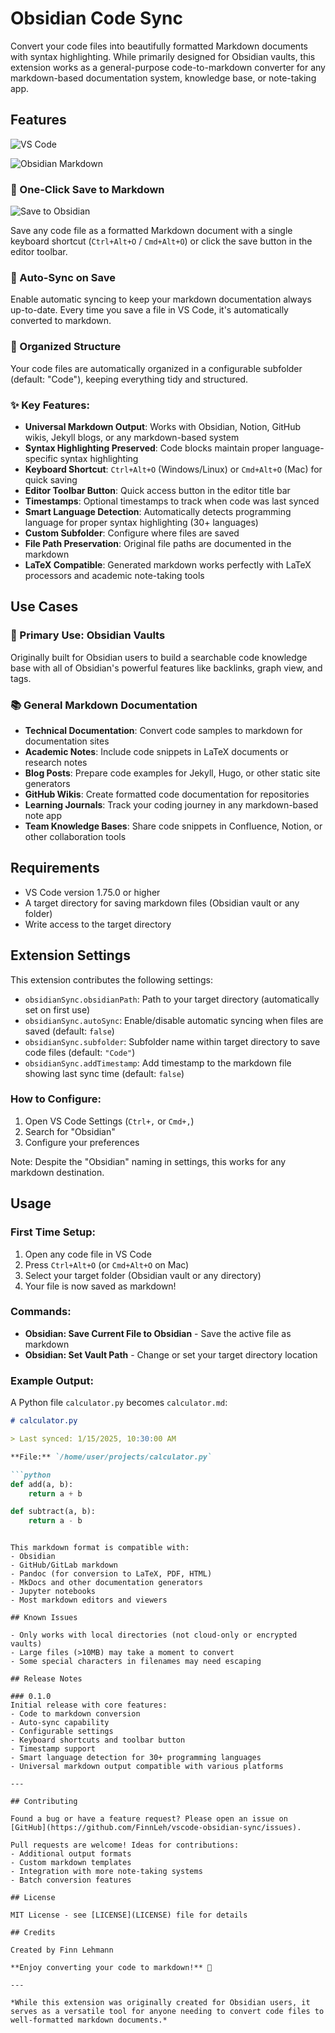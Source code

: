# Obsidian Code Sync

Convert your code files into beautifully formatted Markdown documents with syntax highlighting. While primarily designed for Obsidian vaults, this extension works as a general-purpose code-to-markdown converter for any markdown-based documentation system, knowledge base, or note-taking app.

## Features
![VS Code](https://raw.githubusercontent.com/FinnLeh/vs-code-obsidian/master/images/vsCode_screenshot.png)

![Obsidian Markdown](https://raw.githubusercontent.com/FinnLeh/vs-code-obsidian/master/images/Obsidian_screenshot.png)

### 📝 One-Click Save to Markdown
![Save to Obsidian](https://raw.githubusercontent.com/FinnLeh/vs-code-obsidian/master/images/feature_save.png)

Save any code file as a formatted Markdown document with a single keyboard shortcut (`Ctrl+Alt+O` / `Cmd+Alt+O`) or click the save button in the editor toolbar.

### 🔄 Auto-Sync on Save
Enable automatic syncing to keep your markdown documentation always up-to-date. Every time you save a file in VS Code, it's automatically converted to markdown.

### 📁 Organized Structure
Your code files are automatically organized in a configurable subfolder (default: "Code"), keeping everything tidy and structured.

### ✨ Key Features:
- **Universal Markdown Output**: Works with Obsidian, Notion, GitHub wikis, Jekyll blogs, or any markdown-based system
- **Syntax Highlighting Preserved**: Code blocks maintain proper language-specific syntax highlighting
- **Keyboard Shortcut**: `Ctrl+Alt+O` (Windows/Linux) or `Cmd+Alt+O` (Mac) for quick saving
- **Editor Toolbar Button**: Quick access button in the editor title bar
- **Timestamps**: Optional timestamps to track when code was last synced
- **Smart Language Detection**: Automatically detects programming language for proper syntax highlighting (30+ languages)
- **Custom Subfolder**: Configure where files are saved
- **File Path Preservation**: Original file paths are documented in the markdown
- **LaTeX Compatible**: Generated markdown works perfectly with LaTeX processors and academic note-taking tools

## Use Cases

### 🎯 Primary Use: Obsidian Vaults
Originally built for Obsidian users to build a searchable code knowledge base with all of Obsidian's powerful features like backlinks, graph view, and tags.

### 📚 General Markdown Documentation
- **Technical Documentation**: Convert code samples to markdown for documentation sites
- **Academic Notes**: Include code snippets in LaTeX documents or research notes
- **Blog Posts**: Prepare code examples for Jekyll, Hugo, or other static site generators
- **GitHub Wikis**: Create formatted code documentation for repositories
- **Learning Journals**: Track your coding journey in any markdown-based note app
- **Team Knowledge Bases**: Share code snippets in Confluence, Notion, or other collaboration tools

## Requirements

- VS Code version 1.75.0 or higher
- A target directory for saving markdown files (Obsidian vault or any folder)
- Write access to the target directory

## Extension Settings

This extension contributes the following settings:

* `obsidianSync.obsidianPath`: Path to your target directory (automatically set on first use)
* `obsidianSync.autoSync`: Enable/disable automatic syncing when files are saved (default: `false`)
* `obsidianSync.subfolder`: Subfolder name within target directory to save code files (default: `"Code"`)
* `obsidianSync.addTimestamp`: Add timestamp to the markdown file showing last sync time (default: `false`)

### How to Configure:
1. Open VS Code Settings (`Ctrl+,` or `Cmd+,`)
2. Search for "Obsidian"
3. Configure your preferences

Note: Despite the "Obsidian" naming in settings, this works for any markdown destination.

## Usage

### First Time Setup:
1. Open any code file in VS Code
2. Press `Ctrl+Alt+O` (or `Cmd+Alt+O` on Mac)
3. Select your target folder (Obsidian vault or any directory)
4. Your file is now saved as markdown!

### Commands:
- **Obsidian: Save Current File to Obsidian** - Save the active file as markdown
- **Obsidian: Set Vault Path** - Change or set your target directory location

### Example Output:
A Python file `calculator.py` becomes `calculator.md`:

```markdown
# calculator.py

> Last synced: 1/15/2025, 10:30:00 AM

**File:** `/home/user/projects/calculator.py`

```python
def add(a, b):
    return a + b

def subtract(a, b):
    return a - b
```
```

This markdown format is compatible with:
- Obsidian
- GitHub/GitLab markdown
- Pandoc (for conversion to LaTeX, PDF, HTML)
- MkDocs and other documentation generators
- Jupyter notebooks
- Most markdown editors and viewers

## Known Issues

- Only works with local directories (not cloud-only or encrypted vaults)
- Large files (>10MB) may take a moment to convert
- Some special characters in filenames may need escaping

## Release Notes

### 0.1.0
Initial release with core features:
- Code to markdown conversion
- Auto-sync capability
- Configurable settings
- Keyboard shortcuts and toolbar button
- Timestamp support
- Smart language detection for 30+ programming languages
- Universal markdown output compatible with various platforms

---

## Contributing

Found a bug or have a feature request? Please open an issue on [GitHub](https://github.com/FinnLeh/vscode-obsidian-sync/issues).

Pull requests are welcome! Ideas for contributions:
- Additional output formats
- Custom markdown templates
- Integration with more note-taking systems
- Batch conversion features

## License

MIT License - see [LICENSE](LICENSE) file for details

## Credits

Created by Finn Lehmann

**Enjoy converting your code to markdown!** 🚀

---

*While this extension was originally created for Obsidian users, it serves as a versatile tool for anyone needing to convert code files to well-formatted markdown documents.*